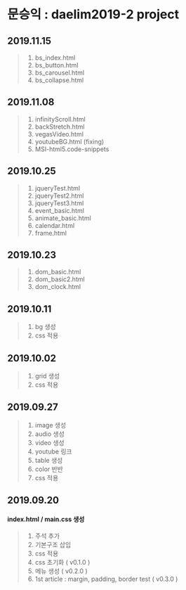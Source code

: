 # 문승익 : daelim2019-2 project

## 2019.11.15
> 1. bs_index.html
> 2. bs_button.html
> 3. bs_carousel.html
> 4. bs_collapse.html

## 2019.11.08
> 1. infinityScroll.html
> 2. backStretch.html
> 3. vegasVideo.html
> 4. youtubeBG.html (fixing)
> 5. MSI-html5.code-snippets

## 2019.10.25
> 1. jqueryTest.html
> 2. jqueryTest2.html
> 3. jqueryTest3.html
> 4. event_basic.html
> 5. animate_basic.html
> 6. calendar.html
> 7. frame.html


## 2019.10.23
> 1. dom_basic.html
> 2. dom_basic2.html
> 3. dom_clock.html

## 2019.10.11
> 1. bg 생성
> 2. css 적용

## 2019.10.02
> 1. grid 생성
> 2. css 적용

## 2019.09.27
> 1. image 생성
> 2. audio 생성
> 3. video 생성
> 4. youtube 링크
> 5. table 생성
> 6. color 반반
> 2. css 적용

## 2019.09.20
#### index.html / main.css 생성
> 1. 주석 추가 <br>
> 2. 기본구조 삽입
> 3. css 적용
> 4. css 초기화 ( v0.1.0 )
> 5. 메뉴 생성 ( v0.2.0 )
> 6. 1st article : margin, padding, border test ( v0.3.0 )

